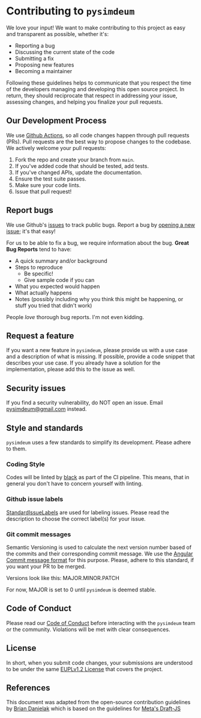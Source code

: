 # Contributing to `pysimdeum`
We love your input! We want to make contributing to this project as easy and transparent as possible, whether it's:

- Reporting a bug
- Discussing the current state of the code
- Submitting a fix
- Proposing new features
- Becoming a maintainer

Following these guidelines helps to communicate that you respect the time of the developers managing and developing this 
open source project. In return, they should reciprocate that respect in addressing your issue, assessing changes, and 
helping you finalize your pull requests.

## Our Development Process
We use [Github Actions](https://docs.github.com/en/actions), so all code changes happen through pull requests (PRs).
Pull requests are the best way to propose changes to the codebase. We actively welcome your pull requests:

1. Fork the repo and create your branch from `main`.
2. If you've added code that should be tested, add tests.
3. If you've changed APIs, update the documentation.
4. Ensure the test suite passes.
5. Make sure your code lints.
6. Issue that pull request!

## Report bugs
We use Github's [issues](https://github.com/KWR-Water/pysimdeum/issues) to track public bugs. Report a bug by [opening a new 
issue](https://github.com/KWR-Water/pysimdeum/issues/new/choose); it's that easy!

For us to be able to fix a bug, we require information about the bug. **Great Bug Reports** tend to have:

- A quick summary and/or background
- Steps to reproduce
  - Be specific!
  - Give sample code if you can
- What you expected would happen
- What actually happens
- Notes (possibly including why you think this might be happening, or stuff you tried that didn't work)

People *love* thorough bug reports. I'm not even kidding.

## Request a feature
If you want a new feature in `pysimdeum`, please provide us with a use case and a description of what is missing. If 
possible, provide a code snippet that describes your use case. If you already have a solution for the implementation,
please add this to the issue as well.

## Security issues
If you find a security vulnerability, do NOT open an issue. Email pysimdeum@gmail.com instead.

## Style and standards
`pysimdeum` uses a few standards to simplify its development. Please adhere to them.

### Coding Style
Codes will be linted by [black](https://github.com/psf/black) as part of the CI pipeline. This means, that in general 
you don't have to concern yourself with linting.

### Github issue labels
[StandardIssueLabels](https://github.com/wagenet/StandardIssueLabels#standardissuelabels) are used for labeling issues. 
Please read the description to choose the correct label(s) for your issue.

### Git commit messages
Semantic Versioning is used to calculate the next version number based of the commits and their corresponding commit 
message. We use the [Angular Commit message format](https://github.com/angular/material/blob/master/.github/CONTRIBUTING.md#submit) 
for this purpose. Please, adhere to this standard, if you want your PR to be merged.

Versions look like this: MAJOR.MINOR.PATCH

For now, MAJOR is set to 0 until `pysimdeum` is deemed stable.

## Code of Conduct
Please read our [Code of Conduct](https://github.com/KWR-Water/pysimdeum/blob/master/CODE_OF_CONDUCT.md) before interacting with
the `pysimdeum` team or the community. Violations will be met with clear consequences.

## License
In short, when you submit code changes, your submissions are understood to be under the same 
[EUPLv1.2 License](https://joinup.ec.europa.eu/sites/default/files/custom-page/attachment/2020-03/EUPL-1.2%20EN.txt) that covers the project.

## References
This document was adapted from the open-source contribution guidelines by 
[Brian Danielak](https://gist.github.com/briandk/3d2e8b3ec8daf5a27a62) which is based on the guidelines for 
[Meta's Draft-JS](https://github.com/facebook/draft-js/blob/master/CONTRIBUTING.md)